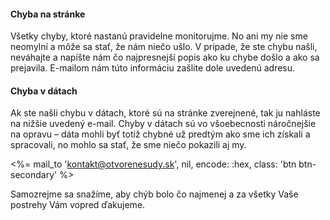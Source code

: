 #### Chyba na stránke

Všetky chyby, ktoré nastanú pravidelne monitorujme. No ani my nie sme neomylní
a môže sa stať, že nám niečo ušlo. V prípade, že ste chybu našli, neváhajte a
napíšte nám čo najpresnejší popis ako ku chybe došlo a ako sa prejavila.
E-mailom nám túto informáciu zašlite dole uvedenú adresu.

#### Chyba v dátach

Ak ste našli chybu v dátach, ktoré sú na stránke zverejnené, tak ju
nahláste na nižšie uvedený e-mail. Chyby v dátach sú vo všoebecnosti
náročnejšie na opravu &ndash; dáta mohli byť totiž chybné už predtým
ako sme ich získali a spracovali, no mohlo sa stať, že sme niečo pokazili
aj my.

<%= mail_to 'kontakt@otvorenesudy.sk', nil, encode: :hex, class: 'btn btn-secondary' %>

Samozrejme sa snažíme, aby chýb bolo čo najmenej a za všetky Vaše postrehy
Vám vopred ďakujeme.
